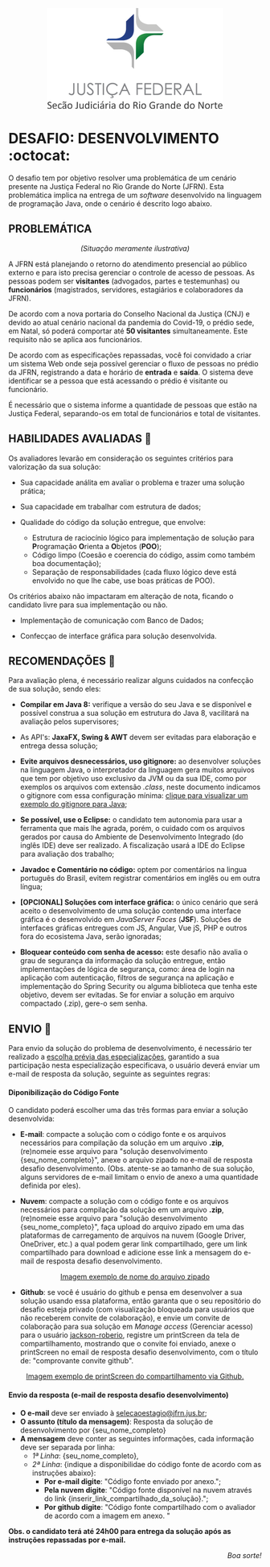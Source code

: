 <p align="center">
  <img src="../material-de-apoio/img/jfrn_logo.png" />
</p>

# DESAFIO: DESENVOLVIMENTO :octocat:

O desafio tem por objetivo resolver uma problemática de um cenário presente na Justiça Federal no Rio Grande do Norte (JFRN). Esta problemática implica na entrega de um *software* desenvolvido na linguagem de programação Java, onde o cenário é descrito logo abaixo.

## PROBLEMÁTICA

<p align="center">
  <i>(Situação meramente ilustrativa)</i>
</p>

A JFRN está planejando o retorno do atendimento presencial ao público externo e para isto precisa gerenciar o controle de acesso de pessoas. As pessoas podem ser **visitantes** (advogados, partes e testemunhas) ou **funcionários** (magistrados, servidores, estagiários e colaboradores da JFRN).

De acordo com a nova portaria do Conselho Nacional da Justiça (CNJ) e devido ao atual cenário nacional da pandemia do Covid-19, o prédio sede, em Natal, só poderá comportar até **50 visitantes** simultaneamente. Este requisito não se aplica aos funcionários.

De acordo com as especificações repassadas, você foi convidado a criar um sistema Web onde seja possível gerenciar o fluxo de pessoas no prédio da JFRN, registrando a data e horário de **entrada** e **saída**. O sistema deve identificar se a pessoa que está acessando o prédio é visitante ou funcionário.

É necessário que o sistema informe a quantidade de pessoas que estão na Justiça Federal, separando-os em total de funcionários e total de visitantes.

## HABILIDADES AVALIADAS :clap:

Os avaliadores levarão em consideração os seguintes critérios para valorização da sua solução:

   - Sua capacidade análita em avaliar o problema e trazer uma solução prática;
   
   - Sua capacidade em trabalhar com estrutura de dados;
   
   - Qualidade do código da solução entregue, que envolve:
      - Estrutura de raciocínio lógico para implementação de solução para **P**rogramação **O**rienta a **O**bjetos (**POO**);
      - Código limpo (Coesão e coerencia do código, assim como também boa documentação);
      - Separação de responsabilidades (cada fluxo lógico deve está envolvido no que lhe cabe, use boas práticas de POO).
      
Os critérios abaixo não impactaram em alteração de nota, ficando o candidato livre para sua implementação ou não.

   - Implementação de comunicação com Banco de Dados;
   
   - Confecçao de interface gráfica para solução desenvolvida.
      

## RECOMENDAÇÕES :eyes:

Para avaliação plena, é necessário realizar alguns cuidados na confecção de sua solução, sendo eles:

   - **Compilar em Java 8:** verifique a versão do seu Java e se disponível e possível construa a sua solução em estrutura do Java 8, vacilitará na avaliação pelos supervisores;

   - As API's: **JaxaFX, Swing & AWT** devem ser evitadas para elaboração e entrega dessa solução;

   - **Evite arquivos desnecessários, uso gitignore:** ao desenvolver soluções na linguagem Java, o interpretador da linguagem gera muitos arquivos que tem por objetivo uso exclusivo da JVM ou da sua IDE, como por exemplos os arquivos com extensão *.class*, neste documento indicamos o gitignore com essa configuração mínima: [clique para visualizar  um exemplo do gitignore para Java](../.gitignore);
   
   - **Se possível, use o Eclipse:** o candidato tem autonomia para usar a ferramenta que mais lhe agrada, porém, o cuidado com os arquivos gerados por causa do Ambiente de Desenvolvimento Integrado (do inglês IDE) deve ser realizado. A fiscalização usará a IDE do Eclipse para avaliação dos trabalho;
   
   - **Javadoc e Comentário no código:** optem por comentários na lingua português do Brasil, evitem registrar comentários em inglês ou em outra língua;
   
   - **[OPCIONAL] Soluções com interface gráfica:** o único cenário que será aceito o desenvolvimento de uma solução contendo uma interface gráfica é o desenvolvido em *JavaServer Faces* (**JSF**). Soluções de interfaces gráficas entregues com JS, Angular, Vue jS, PHP e outros fora do ecosistema Java, serão ignoradas;
   
   - **Bloquear conteúdo com senha de acesso:** este desafio não avalia o grau de segurança da informação da solução entregue, então implementações de lógica de segurança, como: área de login na aplicação com autenticação, filtros de segurança na aplicação e implementação do Spring Security ou alguma biblioteca que tenha este objetivo, devem ser evitadas. Se for enviar a solução em arquivo compactado (.zip), gere-o sem senha.

## ENVIO :incoming_envelope:

Para envio da solução do problema de desenvolvimento, é necessário ter realizado a [escolha prévia das especializações](../README.md#2---envio-das-escolhas), garantido a sua participação nesta especialização especificava, o usuário deverá enviar um e-mail de resposta da solução, seguinte as seguintes regras:

#### Diponibilização do Código Fonte

O candidato poderá escolher uma das três formas para enviar a solução desenvolvida:

   - **E-mail**: compacte a solução com o código fonte e os arquivos necessários para compilação da solução em um arquivo **.zip**, (re)nomeie esse arquivo para "solução desenvolvimento {seu_nome_completo}", anexe o arquivo zipado no e-mail de resposta desafio desenvolvimento. (Obs. atente-se ao tamanho de sua solução, alguns servidores de e-mail limitam o envio de anexo a uma quantidade definida por eles).

   - **Nuvem**: compacte a solução com o código fonte e os arquivos necessários para compilação da solução em um arquivo **.zip**, (re)nomeie esse arquivo para "solução desenvolvimento {seu_nome_completo}", faça upload do arquivo zipado em uma das plataformas de carregamento de arquivos na nuvem (Google Driver, OneDriver, etc.) a qual podem gerar link compartilhado, gere um link compartilhado para download e adicione esse link a mensagem do e-mail de resposta desafio desenvolvimento.
   
  <p align="center">
    <a href="../material-de-apoio/img/exemplo-zip-solucao-desenvolvimento.JPG"> Imagem exemplo de nome do arquivo zipado </a>
  </p>
      
   
   - **Github**: se você é usuário do github e pensa em desenvolver a sua solução usando essa plataforma, então garanta que o seu repositório do desafio esteja privado (com visualização bloqueada para usuários que não receberem convite de colaboração), e envie um convite de colaboração para sua solução em *Manage access* (Gerenciar acesso) para o usuário [jackson-roberio](https://github.com/jackson-roberio), registre um printScreen da tela de compartilhamento, mostrando que o convite foi enviado, anexe o printScreen no email de resposta desafio desenvolvimento, com o título de: "comprovante convite github".

  <p align="center">
    <a href="../material-de-apoio/img/exemplo-compartilhamento-github.jpg">Imagem exemplo de printScreen do compartilhamento via Github.</a>
  </p>

   
#### Envio da resposta (e-mail de resposta desafio desenvolvimento)

   - **O e-mail** deve ser enviado à selecaoestagio@jfrn.jus.br;
   - **O assunto (título da mensagem)**: Resposta da solução de desenvolvimento por {seu_nome_completo}
   - **A mensagem** deve conter as seguintes informações, cada informação deve ser separada por linha:
      - *1ª Linha*: {seu_nome_completo},
      - *2ª Linha*: {indique a disponibilidae do código fonte de acordo com as instruções abaixo}:
         - **Por e-mail digite**: "Código fonte enviado por anexo.";
         - **Pela nuvem digite**: "Código fonte disponível na nuvem através do link {inserir_link_compartilhado_da_solução}.";
         - **Por github digite**: "Código fonte compartilhado com o avaliador de acordo com a imagem em anexo. "
   

**Obs. o candidato terá até 24h00 para entrega da solução após as instruções repassadas por e-mail.**


<p align="right">
  <i>Boa sorte!</i>
</p>
